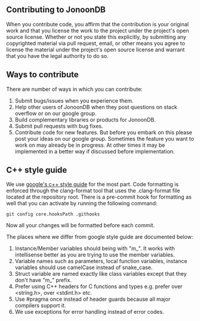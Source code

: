 ## Contributing to JonoonDB
When you contribute code, you affirm that the contribution is your original work and that you license the work to the project under the project's open source license. Whether or not you state this explicitly, by submitting any copyrighted material via pull request, email, or other means you agree to license the material under the project's open source license and warrant that you have the legal authority to do so.

## Ways to contribute
There are number of ways in which you can contribute:

1. Submit bugs/issues when you experience them.
2. Help other users of JonoonDB when they post questions on stack overflow or on our google group.
3. Build complementary libraries or products for JonoonDB.
4. Submit pull requests with bug fixes.
5. Contribute code for new features. But before you embark on this please post your ideas on our google group. Sometimes the feature you want to work on may already be in progress. At other times it may be implemented in a better way if discussed before implementation.

## C++ style guide 
We use [google's c++ style guide](https://google.github.io/styleguide/cppguide.html) for the most part.
Code formatting is enforced through the clang-format tool that uses the .clang-format file located at the repository root. There is a pre-commit hook for formatting as well that you can activate by running the following command:

`git config core.hooksPath .githooks`

Now all your changes will be formatted before each commit.

The places where we differ from google style guide are documented below:

1. Instance/Member variables should being with "m_". It works with intellisense better as you are trying to use the member variables.
2. Variable names such as parameters, local function variables, instance variables should use camelCase instead of snake_case.
3. Struct variable are named exactly like class variables except that they don't have "m_" prefix.
4. Prefer using C++ headers for C functions and types e.g. prefer <cstring> over <string.h>, <cstdint> over <stdint.h> etc.
5. Use #pragma once instead of header guards because all major compilers support it.
6. We use exceptions for error handling instead of error codes.
